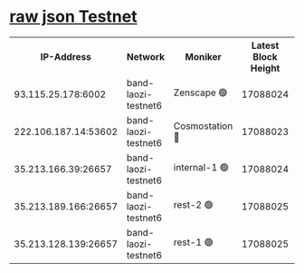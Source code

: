 
[raw json Testnet](https://rpc-check.bandt.stavr.tech/bandt/rpcbandt_result.json)
=

<table><tr><th>IP-Address</th><th>Network</th><th>Moniker</th><th>Latest Block Height</th><th>Earliest Block Height</th><th>Catching Up</th><th>Tx Index</th><th>Voting Power</th><th>Scan Time</th></tr><tr><td>93.115.25.178:6002</td><td>band-laozi-testnet6</td><td>Zenscape 🟢</td><td>17088024</td><td>12460001</td><td>False</td><td>on</td><td>0</td><td>2024-03-24T06:41:33.245099279UTC</td></tr><tr><td>222.106.187.14:53602</td><td>band-laozi-testnet6</td><td>Cosmostation 🔴</td><td>17088023</td><td>16668001</td><td>False</td><td>on</td><td>2203686</td><td>2024-03-24T06:41:34.617687293UTC</td></tr><tr><td>35.213.166.39:26657</td><td>band-laozi-testnet6</td><td>internal-1 🟢</td><td>17088024</td><td>16988024</td><td>False</td><td>on</td><td>0</td><td>2024-03-24T06:41:35.538470214UTC</td></tr><tr><td>35.213.189.166:26657</td><td>band-laozi-testnet6</td><td>rest-2 🟢</td><td>17088025</td><td>16988025</td><td>False</td><td>on</td><td>0</td><td>2024-03-24T06:41:36.452326516UTC</td></tr><tr><td>35.213.128.139:26657</td><td>band-laozi-testnet6</td><td>rest-1 🟢</td><td>17088025</td><td>16988025</td><td>False</td><td>on</td><td>0</td><td>2024-03-24T06:41:37.412531396UTC</td></tr></table>
